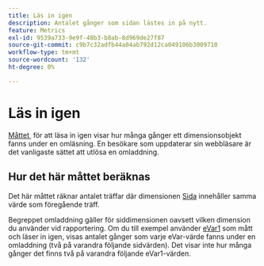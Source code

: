 ```yaml
---
title: Läs in igen
description: Antalet gånger som sidan lästes in på nytt.
feature: Metrics
exl-id: 9539a733-9e9f-48b3-b8ab-8d969de27f87
source-git-commit: c9b7c32adfb44a04ab792d12ca049106b3009710
workflow-type: tm+mt
source-wordcount: '132'
ht-degree: 0%

---
```


# Läs in igen

[Måttet &#x200B;](overview.md) för att läsa in igen visar hur många gånger ett dimensionsobjekt fanns under en omläsning. En besökare som uppdaterar sin webbläsare är det vanligaste sättet att utlösa en omladdning.

## Hur det här måttet beräknas

Det här måttet räknar antalet träffar där dimensionen [Sida](../dimensions/page.md) innehåller samma värde som föregående träff.

Begreppet omladdning gäller för siddimensionen oavsett vilken dimension du använder vid rapportering. Om du till exempel använder [eVar1](../dimensions/evar.md) som mått och läser in igen, visas antalet gånger som varje eVar-värde fanns under en omladdning (två på varandra följande sidvärden). Det visar inte hur många gånger det finns två på varandra följande eVar1-värden.
